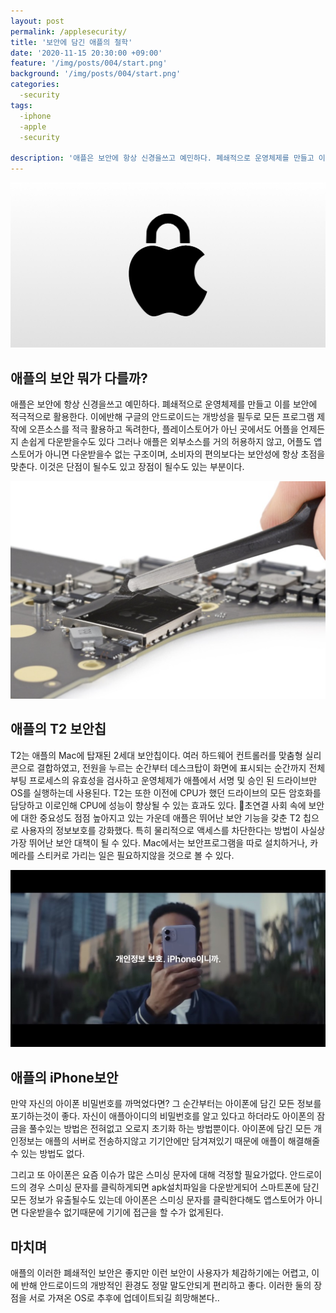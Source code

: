 ```yaml
---
layout: post
permalink: /applesecurity/
title: '보안에 담긴 애플의 철학'
date: '2020-11-15 20:30:00 +09:00'
feature: '/img/posts/004/start.png'
background: '/img/posts/004/start.png'
categories:
  -security
tags:
  -iphone
  -apple
  -security

description: '애플은 보안에 항상 신경을쓰고 예민하다. 폐쇄적으로 운영체제를 만들고 이를 보안에 적극적으로 활용한다.'
---
```

![애플보안](/img/posts/004/start.png)

## 애플의 보안 뭐가 다를까?

애플은 보안에 항상 신경을쓰고 예민하다. 폐쇄적으로 운영체제를 만들고 이를 보안에 적극적으로 활용한다.
이에반해 구글의 안드로이드는 개방성을 필두로 모든 프로그램 제작에 오픈소스를 적극 활용하고 독려한다, 플레이스토어가 아닌 곳에서도 어플을 언제든지 손쉽게 다운받을수도 있다 그러나 애플은 외부소스를 거의 허용하지 않고, 어플도 앱스토어가 아니면 다운받을수 없는 구조이며, 소비자의 편의보다는 보안성에 항상 초점을 맞춘다.
이것은 단점이 될수도 있고 장점이 될수도 있는 부분이다.

![T2보안칩](/img/posts/004/t2.png)

## 애플의 T2 보안칩

T2는 애플의 Mac에 탑재된 2세대 보안칩이다. 여러 하드웨어 컨트롤러를 맞춤형 실리콘으로 결합하였고, 전원을 누르는 순간부터 데스크탑이 화면에 표시되는 순간까지 전체 부팅 프로세스의 유효성을 검사하고 운영체제가 애플에서 서명 및 승인 된 드라이브만 OS를 실행하는데 사용된다. T2는 또한 이전에 CPU가 했던 드라이브의 모든 암호화를 담당하고 이로인해 CPU에 성능이 향상될 수 있는 효과도 있다. 초연결 사회 속에 보안에 대한 중요성도 점점 높아지고 있는 가운데 애플은 뛰어난 보안 기능을 갖춘 T2 칩으로 사용자의 정보보호를 강화했다. 특히 물리적으로 액세스를 차단한다는 방법이 사실상 가장 뛰어난 보안 대책이 될 수 있다. Mac에서는 보안프로그램을 따로 설치하거나, 카메라를 스티커로 가리는 일은 필요하지않을 것으로 볼 수 있다.

![아이폰보안사진](/img/posts/004/seciphone.jpeg)

## 애플의 iPhone보안

만약 자신의 아이폰 비밀번호를 까먹었다면? 그 순간부터는 아이폰에 담긴 모든 정보를 포기하는것이 좋다. 자신이 애플아이디의 비밀번호를 알고 있다고 하더라도 아이폰의 잠금을 풀수있는 방법은 전혀없고 오로지 초기화 하는 방법뿐이다. 아이폰에 담긴 모든 개인정보는 애플의 서버로 전송하지않고 기기안에만 담겨져있기 때문에 애플이 해결해줄수 있는 방법도 없다.

그리고 또 아이폰은 요즘 이슈가 많은 스미싱 문자에 대해 걱정할 필요가없다. 안드로이드의 경우 스미싱 문자를 클릭하게되면 apk설치파일을 다운받게되어 스마트폰에 담긴 모든 정보가 유출될수도 있는데 아이폰은 스미싱 문자를 클릭한다해도 앱스토어가 아니면 다운받을수 없기때문에 기기에 접근을 할 수가 없게된다.

## 마치며

애플의 이러한 폐쇄적인 보안은 좋지만 이런 보안이 사용자가 체감하기에는 어렵고, 이에 반해 안드로이드의 개방적인 환경도 정말 말도안되게 편리하고 좋다. 이러한 둘의 장점을 서로 가져온 OS로 추후에 업데이트되길 희망해본다..
